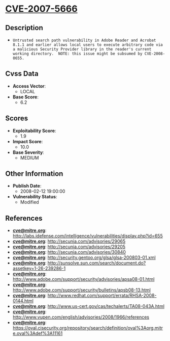 
# [CVE-2007-5666](http://labs.idefense.com/intelligence/vulnerabilities/display.php?id=655)

## Description

- `Untrusted search path vulnerability in Adobe Reader and Acrobat 8.1.1 and earlier allows local users to execute arbitrary code via a malicious Security Provider library in the reader's current working directory.  NOTE: this issue might be subsumed by CVE-2008-0655.`

## Cvss Data

- **Access Vector**:
  - LOCAL
- **Base Score**:
  - 6.2

## Scores

- **Exploitability Score**:
  - 1.9
- **Impact Score**:
  - 10.0
- **Base Severity**:
  - MEDIUM

## Other Information

- **Publish Date**:
  - 2008-02-12 19:00:00
- **Vulnerability Status**:
  - Modified

## References

- **cve@mitre.org**: http://labs.idefense.com/intelligence/vulnerabilities/display.php?id=655
- **cve@mitre.org**: http://secunia.com/advisories/29065
- **cve@mitre.org**: http://secunia.com/advisories/29205
- **cve@mitre.org**: http://secunia.com/advisories/30840
- **cve@mitre.org**: http://security.gentoo.org/glsa/glsa-200803-01.xml
- **cve@mitre.org**: http://sunsolve.sun.com/search/document.do?assetkey=1-26-239286-1
- **cve@mitre.org**: http://www.adobe.com/support/security/advisories/apsa08-01.html
- **cve@mitre.org**: http://www.adobe.com/support/security/bulletins/apsb08-13.html
- **cve@mitre.org**: http://www.redhat.com/support/errata/RHSA-2008-0144.html
- **cve@mitre.org**: http://www.us-cert.gov/cas/techalerts/TA08-043A.html
- **cve@mitre.org**: http://www.vupen.com/english/advisories/2008/1966/references
- **cve@mitre.org**: https://oval.cisecurity.org/repository/search/definition/oval%3Aorg.mitre.oval%3Adef%3A11161
